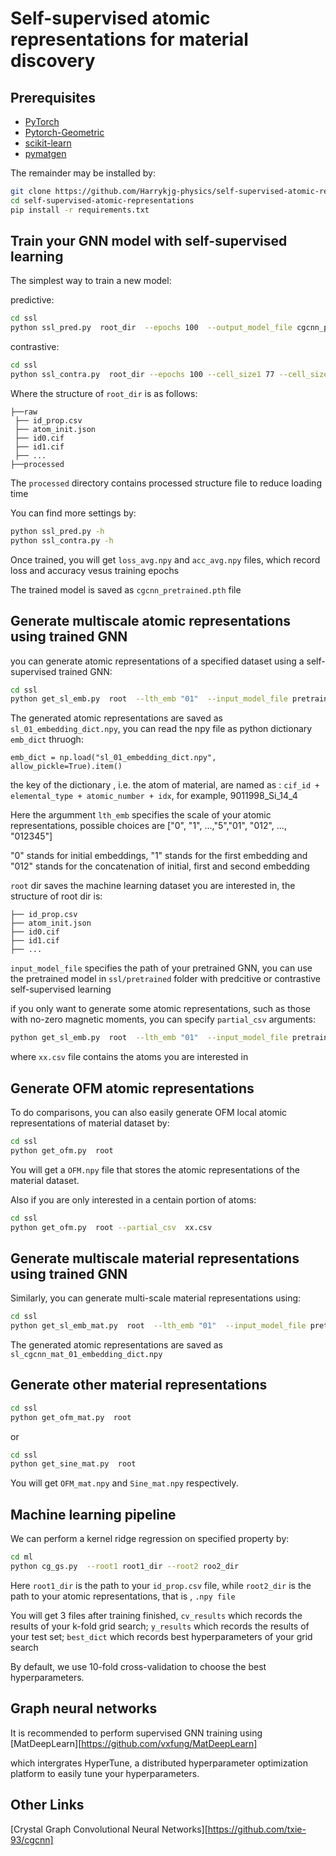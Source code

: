 # Self-supervised atomic representations for material discovery

##  Prerequisites

- [PyTorch](http://pytorch.org)
- [Pytorch-Geometric](https://pytorch-geometric.readthedocs.io/en/latest/notes/installation.html)
- [scikit-learn](http://scikit-learn.org/stable/)
- [pymatgen](http://pymatgen.org)

The remainder may be installed by:

```bash
git clone https://github.com/Harrykjg-physics/self-supervised-atomic-representations.git
cd self-supervised-atomic-representations 
pip install -r requirements.txt
```

## Train your GNN model with self-supervised learning 

The simplest way to train a new model:

predictive:

```bash
cd ssl
python ssl_pred.py  root_dir  --epochs 100  --output_model_file cgcnn_pretrained
```

contrastive:

```bash
cd ssl
python ssl_contra.py  root_dir --epochs 100 --cell_size1 77 --cell_size2 77 
```

Where the structure of `root_dir` is as follows:

```
├──raw
 ├── id_prop.csv
 ├── atom_init.json
 ├── id0.cif
 ├── id1.cif
 ├── ...
├──processed
```

The `processed` directory contains processed structure file to reduce loading time

You can find more settings by:

 ```bash
python ssl_pred.py -h
python ssl_contra.py -h
```

Once trained, you will get `loss_avg.npy` and `acc_avg.npy` files, which record loss and accuracy vesus training epochs

The trained model is saved as `cgcnn_pretrained.pth` file

## Generate multiscale atomic representations using trained GNN

you can generate atomic representations of a specified dataset using a self-supervised trained GNN:

```bash
cd ssl
python get_sl_emb.py  root  --lth_emb "01"  --input_model_file pretrained_model_dir
```

The generated atomic representations are saved as `sl_01_embedding_dict.npy`, you can read the npy file as python dictionary `emb_dict` thruogh:

```
emb_dict = np.load("sl_01_embedding_dict.npy", allow_pickle=True).item()
```

the key of the dictionary , i.e. the atom of material,  are named as : `cif_id + elemental_type + atomic_number + idx`, for example, 9011998_Si_14_4

Here the argumment `lth_emb` specifies the scale of your atomic representations, possible choices are ["0", "1", ...,"5","01", "012", ..., "012345"]

"0" stands for initial embeddings, "1" stands for the first embedding and "012" stands for the concatenation of initial, first and second embedding

`root` dir saves the machine learning dataset you are interested in, the structure of root dir is:

```
├── id_prop.csv
├── atom_init.json
├── id0.cif
├── id1.cif
├── ...
```

`input_model_file` specifies the path of your pretrained GNN, you can use the pretrained model in `ssl/pretrained` folder with predcitive or contrastive self-supervised learning

if you only want to generate some atomic representations, such as those with no-zero magnetic moments, you can specify `partial_csv` arguments:

```bash
python get_sl_emb.py  root  --lth_emb "01"  --input_model_file pretrained_model_dir --partial_csv`  xx.csv
```

where `xx.csv` file contains the atoms you are interested in

## Generate OFM atomic representations

To do comparisons, you can also easily generate OFM local atomic representations of material dataset by:

```bash
cd ssl
python get_ofm.py  root  
```

You will get a `OFM.npy` file that stores the atomic representations of the material dataset.

Also if you are only interested in a centain portion of atoms:

```bash
cd ssl
python get_ofm.py  root --partial_csv  xx.csv
```

## Generate multiscale material representations using trained GNN

Similarly, you can generate multi-scale material representations using:

```bash
cd ssl
python get_sl_emb_mat.py  root  --lth_emb "01"  --input_model_file pretrained_model_dir
```

The generated atomic representations are saved as `sl_cgcnn_mat_01_embedding_dict.npy`

## Generate other material representations

```bash
cd ssl
python get_ofm_mat.py  root 
```
or

```bash
cd ssl
python get_sine_mat.py  root 
```

You will get `OFM_mat.npy` and `Sine_mat.npy` respectively.

## Machine learning pipeline

We can perform a kernel ridge regression on specified property by:

```bash
cd ml
python cg_gs.py  --root1 root1_dir --root2 roo2_dir
```

Here `root1_dir` is the path to your `id_prop.csv` file, while `root2_dir` is the path to your atomic representations, that is , `.npy file`

You will get 3 files after training finished, `cv_results` which records the results of your k-fold grid search; `y_results` which records the results of your test set; 
`best_dict` which records best hyperparameters of your grid search

By default, we use 10-fold cross-validation to choose the best hyperparameters.

## Graph neural networks

It is recommended to perform supervised GNN training using [MatDeepLearn][https://github.com/vxfung/MatDeepLearn]

which intergrates HyperTune, a distributed hyperparameter optimization platform to easily tune your hyperparameters.

## Other Links

[Crystal Graph Convolutional Neural Networks][https://github.com/txie-93/cgcnn]



